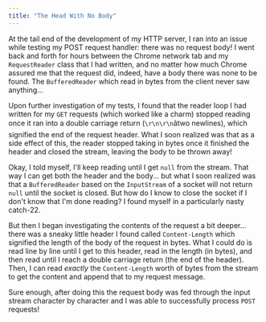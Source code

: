 ```yaml
---
title: "The Head With No Body"
---
```


At the tail end of the development of my HTTP server, I ran into an issue while testing my POST request handler: there was no request body! I went back and forth for hours between the Chrome network tab and my `RequestReader` class that I had written, and no matter how much Chrome assured me that the request did, indeed, have a body there was none to be found. The `BufferedReader` which read in bytes from the client never saw anything...

Upon further investigation of my tests, I found that the reader loop I had written for my `GET` requests (which worked like a charm) stopped reading once it ran into a double carriage return (`\r\n\r\n`âtwo newlines), which signified the end of the request header. What I soon realized was that as a side effect of this, the reader stopped taking in bytes once it finished the header and closed the stream, leaving the body to be thrown away!

Okay, I told myself, I'll keep reading until I get `null` from the stream. That way I can get both the header and the body... but what I soon realized was that a `BufferedReader` based on the `InputStream` of a socket will not return `null` until the socket is closed. But how do I know to close the socket if I don't know that I'm done reading? I found myself in a particularly nasty catch-22.

But then I began investigating the contents of the request a bit deeper... there was a sneaky little header I found called `Content-Length` which signified the length of the body of the request in bytes. What I could do is read line by line until I get to this header, read in the length (in bytes), and then read until I reach a double carriage return (the end of the header). Then, I can read *exactly* the `Content-Length` worth of bytes from the stream to get the content and append that to my request message.

Sure enough, after doing this the request body was fed through the input stream character by character and I was able to successfully process `POST` requests!